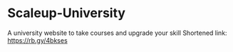 # Scaleup-University
A university website to take courses and upgrade your skill
Shortened link: https://rb.gy/4bkses
